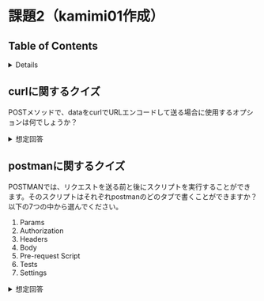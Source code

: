 # 課題2（kamimi01作成）

## Table of Contents

<!-- START doctoc generated TOC please keep comment here to allow auto update -->
<!-- DON'T EDIT THIS SECTION, INSTEAD RE-RUN doctoc TO UPDATE -->
<details>
<summary>Details</summary>

- [curlに関するクイズ](#curl%E3%81%AB%E9%96%A2%E3%81%99%E3%82%8B%E3%82%AF%E3%82%A4%E3%82%BA)
- [postmanに関するクイズ](#postman%E3%81%AB%E9%96%A2%E3%81%99%E3%82%8B%E3%82%AF%E3%82%A4%E3%82%BA)

</details>
<!-- END doctoc generated TOC please keep comment here to allow auto update -->

## curlに関するクイズ

POSTメソッドで、dataをcurlでURLエンコードして送る場合に使用するオプションは何でしょうか？

<details><summary>想定回答</summary>
</details>

## postmanに関するクイズ

POSTMANでは、リクエストを送る前と後にスクリプトを実行することができます。そのスクリプトはそれぞれpostmanのどのタブで書くことができますか？
以下の7つの中から選んでください。
1. Params
2. Authorization
3. Headers
4. Body
5. Pre-request Script
6. Tests
7. Settings

<details><summary>想定回答</summary>

* リクエスト前：「」タブ
* リクエスト後：「」タブ
</details>